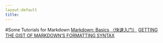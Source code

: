 ```yaml
---
layout:default
title:
---
```


#Some Tutorials for Markdown
[Markdown: Basics （快速入门）](http://wowubuntu.com/markdown/basic.html)
[GETTING THE GIST OF MARKDOWN’S FORMATTING SYNTAX](http://daringfireball.net/projects/markdown/basics)